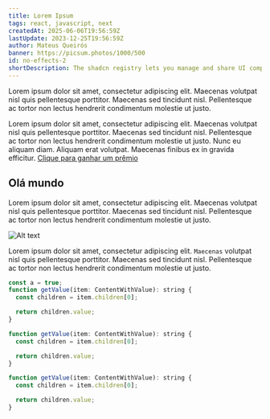 ```yaml
---
title: Lorem Ipsum
tags: react, javascript, next
createdAt: 2025-06-06T19:56:59Z
lastUpdate: 2023-12-25T19:56:59Z
author: Mateus Queirós
banner: https://picsum.photos/1000/500
id: no-effects-2
shortDescription: The shadcn registry lets you manage and share UI components across projects with full control over customization. This post covers lesser-known CLI options and insights from my experience 
---
```


Lorem ipsum dolor sit amet, consectetur adipiscing elit. Maecenas volutpat nisl quis pellentesque porttitor. Maecenas sed tincidunt nisl. Pellentesque ac tortor non lectus hendrerit condimentum molestie ut justo.

Lorem ipsum dolor sit amet, consectetur adipiscing elit. Maecenas volutpat nisl quis pellentesque porttitor. Maecenas sed tincidunt nisl. Pellentesque ac tortor non lectus hendrerit condimentum molestie ut justo. Nunc eu aliquam diam. Aliquam erat volutpat. Maecenas finibus ex in gravida efficitur. [Clique para ganhar um prêmio](https://picsum.photos/200/300 "a title")

## Olá mundo

Lorem ipsum dolor sit amet, consectetur adipiscing elit. Maecenas volutpat nisl quis pellentesque porttitor. Maecenas sed tincidunt nisl. Pellentesque ac tortor non lectus hendrerit condimentum molestie ut justo.

![Alt text](https://picsum.photos/200/300 "a title")

Lorem ipsum dolor sit amet, consectetur adipiscing elit. `Maecenas` volutpat nisl quis pellentesque porttitor. Maecenas sed tincidunt nisl. Pellentesque ac tortor non lectus hendrerit condimentum molestie ut justo.

```js
const a = true;
function getValue(item: ContentWithValue): string {
  const children = item.children[0];

  return children.value;
}

function getValue(item: ContentWithValue): string {
  const children = item.children[0];

  return children.value;
}

function getValue(item: ContentWithValue): string {
  const children = item.children[0];

  return children.value;
}
```

